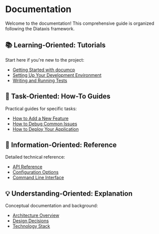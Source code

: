 # Documentation

Welcome to the documentation! This comprehensive guide is organized following the Diataxis framework.

## 📚 Learning-Oriented: Tutorials

Start here if you're new to the project:
- [Getting Started with documcp](tutorials/getting-started-with-documcp.md)
- [Setting Up Your Development Environment](tutorials/setting-up-your-development-environment.md)
- [Writing and Running Tests](tutorials/writing-and-running-tests.md)

## 🔧 Task-Oriented: How-To Guides

Practical guides for specific tasks:
- [How to Add a New Feature](how-to/how-to-add-a-new-feature.md)
- [How to Debug Common Issues](how-to/how-to-debug-common-issues.md)
- [How to Deploy Your Application](how-to/how-to-deploy-your-application.md)

## 📖 Information-Oriented: Reference

Detailed technical reference:
- [API Reference](reference/api-reference.md)
- [Configuration Options](reference/configuration-options.md)
- [Command Line Interface](reference/command-line-interface.md)

## 💡 Understanding-Oriented: Explanation

Conceptual documentation and background:
- [Architecture Overview](explanation/architecture-overview.md)
- [Design Decisions](explanation/design-decisions.md)
- [Technology Stack](explanation/technology-stack.md)
